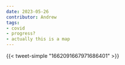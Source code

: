 ```yaml
---
date: 2023-05-26
contributor: Andrew
tags:
- covid
- progress?
- actually this is a map
---
```

{{< tweet-simple "1662091667971686401" >}}
<!-- {< tweet user="ModeledBehavior" id="1553578239557353472" >}} -->
